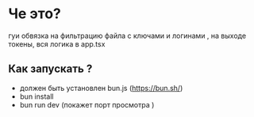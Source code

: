# Че это?
 гуи обвязка на фильтрацию файла   с ключами и логинами , на выходе токены, вся логика в app.tsx


## Как запускать ?
- должен быть установлен bun.js (https://bun.sh/)
-  bun install
-  bun run dev (покажет порт просмотра )

